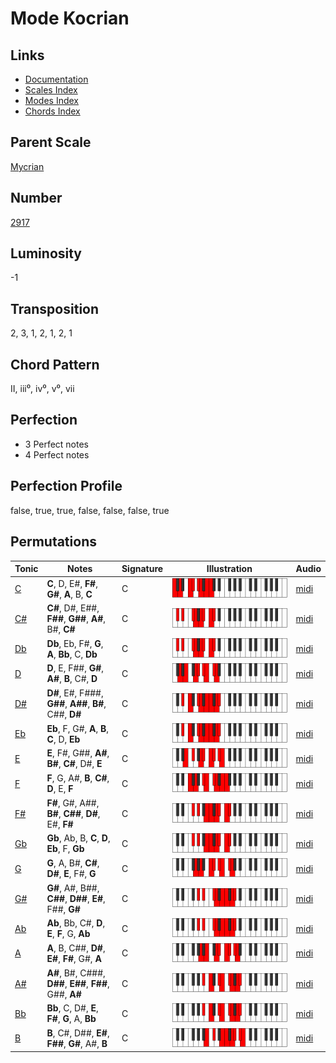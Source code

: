 # Mode Kocrian

## Links

- [Documentation](README.md)
- [Scales Index](Scales.md)
- [Modes Index](Modes.md)
- [Chords Index](Chords.md)

## Parent Scale

[Mycrian](ScaleMycrian.md)

## Number

[2917](https://ianring.com/musictheory/scales/2917)

## Luminosity

-1

## Transposition

2, 3, 1, 2, 1, 2, 1

## Chord Pattern

II, iii⁰, iv⁰, v⁰, vii

## Perfection

- 3 Perfect notes
- 4 Perfect notes

## Perfection Profile

false, true, true, false, false, false, true

## Permutations

| Tonic | Notes | Signature | Illustration | Audio |
|-------|-------|-----------|--------------|-------|
| [C](ModeCNaturalKocrian.md) | **C**, D, E#, **F#**, **G#**, **A**, B, **C** | C | ![CNaturalKocrian](ModeCNaturalKocrian.png) | [midi](https://github.com/edipermadi/music/blob/main/docs/ModeCNaturalKocrian.mid?raw=true) |
| [C#](ModeCSharpKocrian.md) | **C#**, D#, E##, **F##**, **G##**, **A#**, B#, **C#** | C | ![CSharpKocrian](ModeCSharpKocrian.png) | [midi](https://github.com/edipermadi/music/blob/main/docs/ModeCSharpKocrian.mid?raw=true) |
| [Db](ModeDFlatKocrian.md) | **Db**, Eb, F#, **G**, **A**, **Bb**, C, **Db** | C | ![DFlatKocrian](ModeDFlatKocrian.png) | [midi](https://github.com/edipermadi/music/blob/main/docs/ModeDFlatKocrian.mid?raw=true) |
| [D](ModeDNaturalKocrian.md) | **D**, E, F##, **G#**, **A#**, **B**, C#, **D** | C | ![DNaturalKocrian](ModeDNaturalKocrian.png) | [midi](https://github.com/edipermadi/music/blob/main/docs/ModeDNaturalKocrian.mid?raw=true) |
| [D#](ModeDSharpKocrian.md) | **D#**, E#, F###, **G##**, **A##**, **B#**, C##, **D#** | C | ![DSharpKocrian](ModeDSharpKocrian.png) | [midi](https://github.com/edipermadi/music/blob/main/docs/ModeDSharpKocrian.mid?raw=true) |
| [Eb](ModeEFlatKocrian.md) | **Eb**, F, G#, **A**, **B**, **C**, D, **Eb** | C | ![EFlatKocrian](ModeEFlatKocrian.png) | [midi](https://github.com/edipermadi/music/blob/main/docs/ModeEFlatKocrian.mid?raw=true) |
| [E](ModeENaturalKocrian.md) | **E**, F#, G##, **A#**, **B#**, **C#**, D#, **E** | C | ![ENaturalKocrian](ModeENaturalKocrian.png) | [midi](https://github.com/edipermadi/music/blob/main/docs/ModeENaturalKocrian.mid?raw=true) |
| [F](ModeFNaturalKocrian.md) | **F**, G, A#, **B**, **C#**, **D**, E, **F** | C | ![FNaturalKocrian](ModeFNaturalKocrian.png) | [midi](https://github.com/edipermadi/music/blob/main/docs/ModeFNaturalKocrian.mid?raw=true) |
| [F#](ModeFSharpKocrian.md) | **F#**, G#, A##, **B#**, **C##**, **D#**, E#, **F#** | C | ![FSharpKocrian](ModeFSharpKocrian.png) | [midi](https://github.com/edipermadi/music/blob/main/docs/ModeFSharpKocrian.mid?raw=true) |
| [Gb](ModeGFlatKocrian.md) | **Gb**, Ab, B, **C**, **D**, **Eb**, F, **Gb** | C | ![GFlatKocrian](ModeGFlatKocrian.png) | [midi](https://github.com/edipermadi/music/blob/main/docs/ModeGFlatKocrian.mid?raw=true) |
| [G](ModeGNaturalKocrian.md) | **G**, A, B#, **C#**, **D#**, **E**, F#, **G** | C | ![GNaturalKocrian](ModeGNaturalKocrian.png) | [midi](https://github.com/edipermadi/music/blob/main/docs/ModeGNaturalKocrian.mid?raw=true) |
| [G#](ModeGSharpKocrian.md) | **G#**, A#, B##, **C##**, **D##**, **E#**, F##, **G#** | C | ![GSharpKocrian](ModeGSharpKocrian.png) | [midi](https://github.com/edipermadi/music/blob/main/docs/ModeGSharpKocrian.mid?raw=true) |
| [Ab](ModeAFlatKocrian.md) | **Ab**, Bb, C#, **D**, **E**, **F**, G, **Ab** | C | ![AFlatKocrian](ModeAFlatKocrian.png) | [midi](https://github.com/edipermadi/music/blob/main/docs/ModeAFlatKocrian.mid?raw=true) |
| [A](ModeANaturalKocrian.md) | **A**, B, C##, **D#**, **E#**, **F#**, G#, **A** | C | ![ANaturalKocrian](ModeANaturalKocrian.png) | [midi](https://github.com/edipermadi/music/blob/main/docs/ModeANaturalKocrian.mid?raw=true) |
| [A#](ModeASharpKocrian.md) | **A#**, B#, C###, **D##**, **E##**, **F##**, G##, **A#** | C | ![ASharpKocrian](ModeASharpKocrian.png) | [midi](https://github.com/edipermadi/music/blob/main/docs/ModeASharpKocrian.mid?raw=true) |
| [Bb](ModeBFlatKocrian.md) | **Bb**, C, D#, **E**, **F#**, **G**, A, **Bb** | C | ![BFlatKocrian](ModeBFlatKocrian.png) | [midi](https://github.com/edipermadi/music/blob/main/docs/ModeBFlatKocrian.mid?raw=true) |
| [B](ModeBNaturalKocrian.md) | **B**, C#, D##, **E#**, **F##**, **G#**, A#, **B** | C | ![BNaturalKocrian](ModeBNaturalKocrian.png) | [midi](https://github.com/edipermadi/music/blob/main/docs/ModeBNaturalKocrian.mid?raw=true) |
